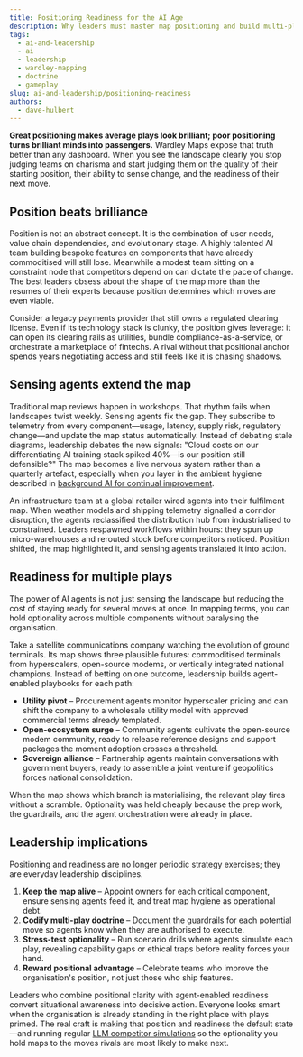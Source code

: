 ```yaml
---
title: Positioning Readiness for the AI Age
description: Why leaders must master map positioning and build multi-play readiness as AI agents collapse the cost of optionality.
tags:
  - ai-and-leadership
  - ai
  - leadership
  - wardley-mapping
  - doctrine
  - gameplay
slug: ai-and-leadership/positioning-readiness
authors:
  - dave-hulbert
---
```


**Great positioning makes average plays look brilliant; poor positioning turns brilliant minds into passengers.** Wardley Maps expose that truth better than any dashboard. When you see the landscape clearly you stop judging teams on charisma and start judging them on the quality of their starting position, their ability to sense change, and the readiness of their next move.

<!-- truncate -->

## Position beats brilliance

Position is not an abstract concept. It is the combination of user needs, value chain dependencies, and evolutionary stage. A highly talented AI team building bespoke features on components that have already commoditised will still lose. Meanwhile a modest team sitting on a constraint node that competitors depend on can dictate the pace of change. The best leaders obsess about the shape of the map more than the resumes of their experts because position determines which moves are even viable.

Consider a legacy payments provider that still owns a regulated clearing license. Even if its technology stack is clunky, the position gives leverage: it can open its clearing rails as utilities, bundle compliance-as-a-service, or orchestrate a marketplace of fintechs. A rival without that positional anchor spends years negotiating access and still feels like it is chasing shadows.

## Sensing agents extend the map

Traditional map reviews happen in workshops. That rhythm fails when landscapes twist weekly. Sensing agents fix the gap. They subscribe to telemetry from every component—usage, latency, supply risk, regulatory change—and update the map status automatically. Instead of debating stale diagrams, leadership debates the new signals: "Cloud costs on our differentiating AI training stack spiked 40%—is our position still defensible?" The map becomes a live nervous system rather than a quarterly artefact, especially when you layer in the ambient hygiene described in [background AI for continual improvement](/blog/ai-and-leadership/background-ai-continual-improvement).

An infrastructure team at a global retailer wired agents into their fulfilment map. When weather models and shipping telemetry signalled a corridor disruption, the agents reclassified the distribution hub from industrialised to constrained. Leaders respawned workflows within hours: they spun up micro-warehouses and rerouted stock before competitors noticed. Position shifted, the map highlighted it, and sensing agents translated it into action.

## Readiness for multiple plays

The power of AI agents is not just sensing the landscape but reducing the cost of staying ready for several moves at once. In mapping terms, you can hold optionality across multiple components without paralysing the organisation.

Take a satellite communications company watching the evolution of ground terminals. Its map shows three plausible futures: commoditised terminals from hyperscalers, open-source modems, or vertically integrated national champions. Instead of betting on one outcome, leadership builds agent-enabled playbooks for each path:

- **Utility pivot** – Procurement agents monitor hyperscaler pricing and can shift the company to a wholesale utility model with approved commercial terms already templated.
- **Open-ecosystem surge** – Community agents cultivate the open-source modem community, ready to release reference designs and support packages the moment adoption crosses a threshold.
- **Sovereign alliance** – Partnership agents maintain conversations with government buyers, ready to assemble a joint venture if geopolitics forces national consolidation.

When the map shows which branch is materialising, the relevant play fires without a scramble. Optionality was held cheaply because the prep work, the guardrails, and the agent orchestration were already in place.

## Leadership implications

Positioning and readiness are no longer periodic strategy exercises; they are everyday leadership disciplines.

1. **Keep the map alive** – Appoint owners for each critical component, ensure sensing agents feed it, and treat map hygiene as operational debt.
2. **Codify multi-play doctrine** – Document the guardrails for each potential move so agents know when they are authorised to execute.
3. **Stress-test optionality** – Run scenario drills where agents simulate each play, revealing capability gaps or ethical traps before reality forces your hand.
4. **Reward positional advantage** – Celebrate teams who improve the organisation's position, not just those who ship features.

Leaders who combine positional clarity with agent-enabled readiness convert situational awareness into decisive action. Everyone looks smart when the organisation is already standing in the right place with plays primed. The real craft is making that position and readiness the default state—and running regular [LLM competitor simulations](/blog/ai-and-leadership/llm-competitor-map-simulations) so the optionality you hold maps to the moves rivals are most likely to make next.

